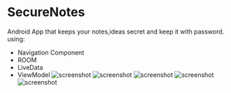 # SecureNotes
 Android App that keeps your notes,ideas secret and keep it with password. 
using: 
- Navigation Component 
- ROOM 
- LiveData 
- ViewModel
![screenshot](https://imgur.com/EEVnnSh.jpeg) ![screenshot](https://imgur.com/kgCnmIg.jpeg) ![screenshot](https://imgur.com/sVxleBZ.jpeg) ![screenshot](https://imgur.com/fxu4Muk.jpeg) ![screenshot](https://imgur.com/QbCJkzh.jpeg)
